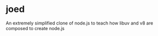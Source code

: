joed
====

An extremely simplified clone of node.js to teach how libuv and v8 are composed to create node.js